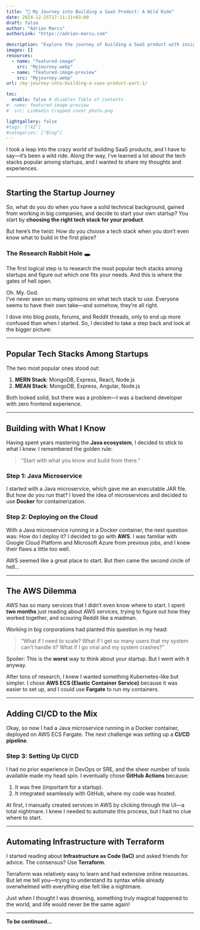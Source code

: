 ```yaml
---
title: "🚀 My Journey into Building a SaaS Product: A Wild Ride"
date: 2024-12-25T17:11:21+03:00
draft: false
author: "Adrian Marcu"
authorLink: "https://adrian-marcu.com"

description: "Explore the journey of building a SaaS product with insights on choosing the right tech stack, navigating AWS, setting up CI/CD pipelines, and automating infrastructure with Terraform. A startup founder’s guide packed with lessons from real-world challenges." #Good for SEO stuff
images: []
resources:
  - name: "featured-image"
    src: "Myjourney.webp"
  - name: "featured-image-preview"
    src: "Myjourney.webp"
url: /my-journey-into-building-a-saas-product-part-1/

toc:
  enable: false # disables Table of Contents
#- name: featured-image-preview
#  src: Linkedin Cropped cover photo.png

lightgallery: false
#tags: ["AI"]
#categories: ["Blog"]
---
```




I took a leap into the crazy world of building SaaS products, and I have to say—it’s been a wild ride. Along the way, I’ve learned a lot about the tech stacks popular among startups, and I wanted to share my thoughts and experiences.

---

## Starting the Startup Journey

So, what do you do when you have a solid technical background, gained from working in big companies, and decide to start your own startup? You start by **choosing the right tech stack for your product**.

But here’s the twist: How do you choose a tech stack when you don’t even know what to build in the first place?

### The Research Rabbit Hole 🕳️

The first logical step is to research the most popular tech stacks among startups and figure out which one fits your needs. And this is where the gates of hell open.

Oh. My. God.  
I’ve never seen so many opinions on what tech stack to use. Everyone seems to have their own take—and somehow, they’re all right.

I dove into blog posts, forums, and Reddit threads, only to end up more confused than when I started. So, I decided to take a step back and look at the bigger picture:

---

## Popular Tech Stacks Among Startups

The two most popular ones stood out:

1. **MERN Stack**: MongoDB, Express, React, Node.js
2. **MEAN Stack**: MongoDB, Express, Angular, Node.js

Both looked solid, but there was a problem—I was a backend developer with zero frontend experience.

---

## Building with What I Know

Having spent years mastering the **Java ecosystem**, I decided to stick to what I knew. I remembered the golden rule:
> “Start with what you know and build from there.”

### Step 1: Java Microservice
I started with a Java microservice, which gave me an executable JAR file. But how do you run that? I loved the idea of microservices and decided to use **Docker** for containerization.

### Step 2: Deploying on the Cloud
With a Java microservice running in a Docker container, the next question was: How do I deploy it? I decided to go with **AWS**. I was familiar with Google Cloud Platform and Microsoft Azure from previous jobs, and I knew their flaws a little too well.

AWS seemed like a great place to start. But then came the second circle of hell...

---

## The AWS Dilemma

AWS has so many services that I didn’t even know where to start. I spent **two months** just reading about AWS services, trying to figure out how they worked together, and scouring Reddit like a madman.

Working in big corporations had planted this question in my head:
> “What if I need to scale? What if I get so many users that my system can’t handle it? What if I go viral and my system crashes?”

Spoiler: This is the **worst** way to think about your startup. But I went with it anyway.

After tons of research, I knew I wanted something Kubernetes-like but simpler. I chose **AWS ECS (Elastic Container Service)** because it was easier to set up, and I could use **Fargate** to run my containers.

---

## Adding CI/CD to the Mix

Okay, so now I had a Java microservice running in a Docker container, deployed on AWS ECS Fargate. The next challenge was setting up a **CI/CD pipeline**.

### Step 3: Setting Up CI/CD
I had no prior experience in DevOps or SRE, and the sheer number of tools available made my head spin. I eventually chose **GitHub Actions** because:

1. It was free (important for a startup).
2. It integrated seamlessly with GitHub, where my code was hosted.

At first, I manually created services in AWS by clicking through the UI—a total nightmare. I knew I needed to automate this process, but I had no clue where to start.

---

## Automating Infrastructure with Terraform

I started reading about **Infrastructure as Code (IaC)** and asked friends for advice. The consensus? Use **Terraform**.

Terraform was relatively easy to learn and had extensive online resources. But let me tell you—trying to understand its syntax while already overwhelmed with everything else felt like a nightmare.

Just when I thought I was drowning, something truly magical happened to the world, and life would never be the same again!

---

**To be continued...**







